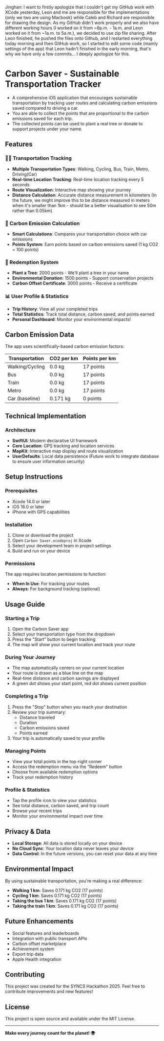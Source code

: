 Jinghan: I want to firstly apologize that I couldn't get my GitHub work with XCode yesterday, Leon and me are responsible for the implementations (only we two are using Macbook) while Caleb and Richard are responsible for drawing the design. As my GitHub didn't work properly and we also have different working hours (I worked on it from ~8p.m. - 1a.m. and Leon worked on it from ~1a.m. to 5a.m.), we decided to use zip file sharing. After Leon finished, he pushed the files onto Github, and I restarted everything today morning and then GitHub work, so I started to edit some code (mainly settings of the app) that Leon hadn't finished in the early morning, that's why we have only a few commits... I deeply apologize for this.
# Carbon Saver - Sustainable Transportation Tracker

- A comprehensive iOS application that encourages sustainable transportation by tracking user routes and calculating carbon emissions saved compared to driving a car. 
- You are able to collect the points that are proportional to the carbon emissions saved for each trip. 
- The collected points can be used to plant a real tree or donate to support projects under your name. 

## Features

### 🚶‍♂️ Transportation Tracking
- **Multiple Transportation Types**: Walking, Cycling, Bus, Train, Metro, Driving(Car)
- **Real-time Location Tracking**: Real-time location tracking every 5 seconds
- **Route Visualization**: Interactive map showing your journey
- **Distance Calculation**: Accurate distance measurement in kilometers (In the future, we might improve this to be distance measured in meters when it's smaller than 1km - should be a better visualisation to see 50m rather than 0.05km)

### 🌱 Carbon Emission Calculation
- **Smart Calculations**: Compares your transportation choice with car emissions
- **Points System**: Earn points based on carbon emissions saved (1 kg CO2 = 100 points)

### 🎁 Redemption System
- **Plant a Tree**: 2000 points - We'll plant a tree in your name
- **Environmental Donation**: 1500 points - Support conservation projects
- **Carbon Offset Certificate**: 3000 points - Receive a certificate

### 📊 User Profile & Statistics
- **Trip History**: View all your completed trips
- **Total Statistics**: Track total distance, carbon saved, and points earned
- **Personal Dashboard**: Monitor your environmental impacts!

## Carbon Emission Data

The app uses scientifically-based carbon emission factors:

| Transportation | CO2 per km | Points per km |
|----------------|------------|---------------|
| Walking/Cycling | 0.0 kg | 17 points |
| Bus | 0.0 kg | 17 points |
| Train | 0.0 kg | 17 points |
| Metro | 0.0 kg | 17 points |
| Car (baseline) | 0.171 kg | 0 points |

## Technical Implementation

### Architecture
- **SwiftUI**: Modern declarative UI framework
- **Core Location**: GPS tracking and location services
- **MapKit**: Interactive map display and route visualization
- **UserDefaults**: Local data persistence (Future work to integrate database to ensure user information security)

## Setup Instructions

### Prerequisites
- Xcode 14.0 or later
- iOS 16.0 or later
- iPhone with GPS capabilities

### Installation
1. Clone or download the project
2. Open `Carbon Saver.xcodeproj` in Xcode
3. Select your development team in project settings
4. Build and run on your device

### Permissions
The app requires location permissions to function:
- **When In Use**: For tracking your routes
- **Always**: For background tracking (optional)

## Usage Guide

### Starting a Trip
1. Open the Carbon Saver app
2. Select your transportation type from the dropdown
3. Press the "Start" button to begin tracking
4. The map will show your current location and track your route

### During Your Journey
- The map automatically centers on your current location
- Your route is drawn as a blue line on the map
- Real-time distance and carbon savings are displayed
- A green dot shows your start point, red dot shows current position

### Completing a Trip
1. Press the "Stop" button when you reach your destination
2. Review your trip summary:
   - Distance traveled
   - Duration
   - Carbon emissions saved
   - Points earned
3. Your trip is automatically saved to your profile

### Managing Points
- View your total points in the top-right corner
- Access the redemption menu via the "Redeem" button
- Choose from available redemption options
- Track your redemption history

### Profile & Statistics
- Tap the profile icon to view your statistics
- See total distance, carbon saved, and trip count
- Browse your recent trips
- Monitor your environmental impact over time

## Privacy & Data

- **Local Storage**: All data is stored locally on your device
- **No Cloud Sync**: Your location data never leaves your device
- **Data Control**: In the future versions, you can reset your data at any time

## Environmental Impact

By using sustainable transportation, you're making a real difference:

- **Walking 1 km**: Saves 0.171 kg CO2 (17 points)
- **Cycling 1 km**: Saves 0.171 kg CO2 (17 points)
- **Taking the bus 1 km**: Saves 0.171 kg CO2 (17 points)
- **Taking the train 1 km**: Saves 0.171 kg CO2 (17 points)

## Future Enhancements

- Social features and leaderboards
- Integration with public transport APIs
- Carbon offset marketplace
- Achievement system
- Export trip data
- Apple Health integration

## Contributing

This project was created for the SYNCS Hackathon 2025. Feel free to contribute improvements and new features!

## License

This project is open source and available under the MIT License.

---

**Make every journey count for the planet! 🌍**
